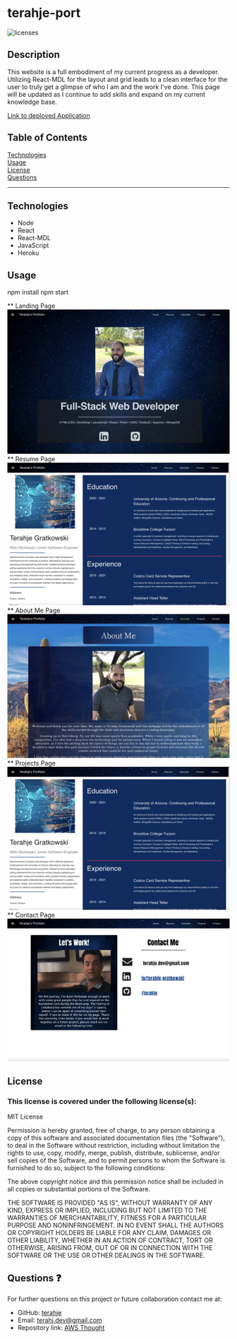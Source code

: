 # terahje-port

![licenses](https://img.shields.io/badge/License-MIT_License-blue.svg)

## Description

This website is a full embodiment of my current progress as a developer. Utilizing React-MDL for the layout and grid leads to a clean interface for the user to truly get a glimpse of who I am and the work I've done. This page will be updated as I continue to add skills and expand on my current knowledge base.

[Link to deployed Application](http://www.terahje.com)

## Table of Contents

[Technologies](#technologies)<br>
[Usage](#usage)<br>
[License](#license)<br>
[Questions](#questions)<br>

---

## Technologies

- Node
- React
- React-MDL
- JavaScript
- Heroku

## Usage

npm install
npm start

** Landing Page
![](/assets/images/landingScreen.jpg)
** Resume Page
![](/assets/images/resumeScreen.jpg)
** About Me Page
![](/assets/images/aboutMeScreen.jpg)
** Projects Page
![](/assets/images/resumeScreen.jpg)
\*\* Contact Page
![](/assets/images/contactScreen.jpg)

## License

### This license is covered under the following license(s):

MIT License

Permission is hereby granted, free of charge, to any person obtaining a copy
of this software and associated documentation files (the "Software"), to deal
in the Software without restriction, including without limitation the rights
to use, copy, modify, merge, publish, distribute, sublicense, and/or sell
copies of the Software, and to permit persons to whom the Software is
furnished to do so, subject to the following conditions:

The above copyright notice and this permission notice shall be included in all
copies or substantial portions of the Software.

THE SOFTWARE IS PROVIDED "AS IS", WITHOUT WARRANTY OF ANY KIND, EXPRESS OR
IMPLIED, INCLUDING BUT NOT LIMITED TO THE WARRANTIES OF MERCHANTABILITY,
FITNESS FOR A PARTICULAR PURPOSE AND NONINFRINGEMENT. IN NO EVENT SHALL THE
AUTHORS OR COPYRIGHT HOLDERS BE LIABLE FOR ANY CLAIM, DAMAGES OR OTHER
LIABILITY, WHETHER IN AN ACTION OF CONTRACT, TORT OR OTHERWISE, ARISING FROM,
OUT OF OR IN CONNECTION WITH THE SOFTWARE OR THE USE OR OTHER DEALINGS IN THE
SOFTWARE.

## Questions :question:

For further questions on this project or future collaboration contact me at:<br>

- GitHub: [terahje](https://github.com/terahje)
- Email: terahj.dev@gmail.com
- Repository link: [AWS Thought](https://github.com/terahje/terahje-port)
